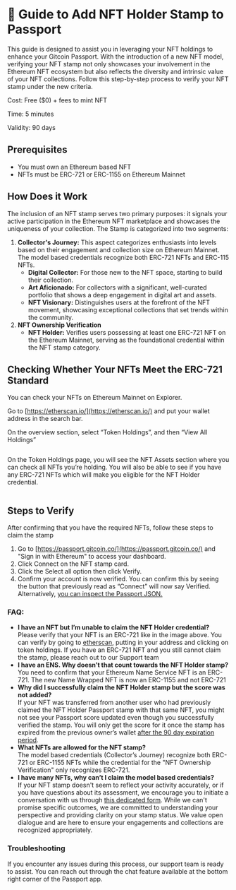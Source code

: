 # 🔌 Guide to Add NFT Holder Stamp to Passport

This guide is designed to assist you in leveraging your NFT holdings to enhance your Gitcoin Passport. With the introduction of a new NFT model, verifying your NFT stamp not only showcases your involvement in the Ethereum NFT ecosystem but also reflects the diversity and intrinsic value of your NFT collections. Follow this step-by-step process to verify your NFT stamp under the new criteria.

Cost: Free ($0) + fees to mint NFT

Time: 5 minutes

Validity: 90 days&#x20;

## Prerequisites

* You must own an Ethereum based NFT
* NFTs must be ERC-721 or ERC-1155 on Ethereum Mainnet

## How Does it Work

The inclusion of an NFT stamp serves two primary purposes: it signals your active participation in the Ethereum NFT marketplace and showcases the uniqueness of your collection. The Stamp is categorized into two segments:

1. **Collector's Journey:** This aspect categorizes enthusiasts into levels based on their engagement and collection size on Ethereum Mainnet. The model based credentials recognize both ERC-721 NFTs and ERC-115 NFTs.
   * **Digital Collector:** For those new to the NFT space, starting to build their collection.
   * **Art Aficionado:** For collectors with a significant, well-curated portfolio that shows a deep engagement in digital art and assets.
   * **NFT Visionary:** Distinguishes users at the forefront of the NFT movement, showcasing exceptional collections that set trends within the community.&#x20;
2. **NFT Ownership Verification**
   * **NFT Holder:** Verifies users possessing at least one ERC-721 NFT on the Ethereum Mainnet, serving as the foundational credential within the NFT stamp category.

## Checking Whether Your NFTs Meet the ERC-721 Standard

You can check your NFTs on Ethereum Mainnet on Explorer.&#x20;

Go to [https://etherscan.io/](https://etherscan.io/) and put your wallet address in the search bar.&#x20;

On the overview section, select “Token Holdings”, and then “View All Holdings”

<figure><img src="https://lh7-us.googleusercontent.com/QA-phu-Hev-8nkNrkVT4NGRHVFgaBec4-cvfeeisIi3B4e6lhA40KFz7morjMDfG2y32LfONVIDRAvUflwKVUGyatxf6lChq4hhqZ0KBGVJCJeKhmtL6X0pNz_-EUK0PyObUkjIz4u3GwPoDowDc58k" alt=""><figcaption></figcaption></figure>

On the Token Holdings page, you will see the NFT Assets section where you can check all NFTs you’re holding. You will also be able to see if you have any ERC-721 NFTs which will make you eligible for the NFT Holder credential.

<figure><img src="https://lh7-us.googleusercontent.com/f202J1E79VYNZnsvx4iIkZl_LNkfI_sWqsKudOLwHJWtSoPW1PPhZpCPMBCpPKLjqCit3nFetYkPTHOzPaPkvWVjIgupRkRJJZNRsO4Usnuc_-RqAkBnop6wpIDeE-9t-rOgF64LJRfx2P3zwVh953U" alt=""><figcaption></figcaption></figure>

## Steps to Verify

After confirming that you have the required NFTs, follow these steps to claim the stamp

1. Go to [https://passport.gitcoin.co/](https://passport.gitcoin.co/) and "Sign in with Ethereum" to access your dashboard.
2. Click Connect on the NFT stamp card.
3. Click the Select all option then click Verify.
4. Confirm your account is now verified. You can confirm this by seeing the button that previously read as “Connect” will now say Verified. Alternatively, [you can inspect the Passport JSON.​](https://support.gitcoin.co/gitcoin-knowledge-base/gitcoin-passport/common-questions/how-to-access-your-passport-json)

### FAQ:

* **I have an NFT but I’m unable to claim the NFT Holder credential?**\
  Please verify that your NFT is an ERC-721 like in the image above. You can verify by going to [etherscan](https://etherscan.io/), putting in your address and clicking on token holdings. If you have an ERC-721 NFT and you still cannot claim the stamp, please reach out to our Support team
* **I have an ENS. Why doesn’t that count towards the NFT Holder stamp?**\
  You need to confirm that your Ethereum Name Service NFT is an ERC-721. The new Name Wrapped NFT is now an ERC-1155 and not ERC-721
* **Why did I successfully claim the NFT Holder stamp but the score was not added?**\
  If your NFT was transferred from another user who had previously claimed the NFT Holder Passport stamp with that same NFT, you might not see your Passport score updated even though you successfully verified the stamp. You will only get the score for it once the stamp has expired from the previous owner’s wallet [after the 90 day expiration period](https://support.gitcoin.co/gitcoin-knowledge-base/gitcoin-passport/common-questions/why-have-my-stamps-expired).&#x20;
* **What NFTs are allowed for the NFT stamp?**\
  The model based credentials (Collector’s Journey) recognize both ERC-721 or ERC-1155 NFTs while the credential for the "NFT Ownership Verification" only recognizes ERC-721.&#x20;
* **I have many NFTs, why can’t I claim the model based credentials?**\
  If your NFT stamp doesn't seem to reflect your activity accurately, or if you have questions about its assessment, we encourage you to initiate a conversation with us through [this dedicated form](https://docs.google.com/forms/d/e/1FAIpQLSfvQdwpCLyL0ZX1zOz\_DepTrjbgwo77GwEeK16Z8hPWqoQMTA/viewform). While we can't promise specific outcomes, we are committed to understanding your perspective and providing clarity on your stamp status. We value open dialogue and are here to ensure your engagements and collections are recognized appropriately.

### Troubleshooting

If you encounter any issues during this process, our support team is ready to assist. You can reach out through the chat feature available at the bottom right corner of the Passport app.&#x20;
